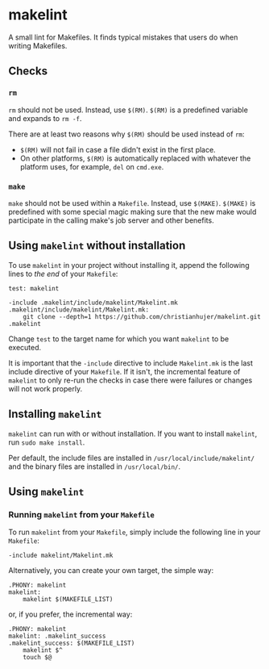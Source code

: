 # makelint
A small lint for Makefiles.
It finds typical mistakes that users do when writing Makefiles.

## Checks

### `rm`
`rm` should not be used.
Instead, use `$(RM)`.
`$(RM)` is a predefined variable and expands to `rm -f`.

There are at least two reasons why `$(RM)` should be used instead of `rm`:
- `$(RM)` will not fail in case a file didn't exist in the first place.
- On other platforms, `$(RM)` is automatically replaced with whatever the platform uses, for example, `del` on `cmd.exe`.

### `make`
`make` should not be used within a `Makefile`.
Instead, use `$(MAKE)`.
`$(MAKE)` is predefined with some special magic making sure that the new make would participate in the calling make's job server and other benefits.

## Using `makelint` without installation
To use `makelint` in your project without installing it, append the following lines to _the end_ of your `Makefile`:

```
test: makelint

-include .makelint/include/makelint/Makelint.mk
.makelint/include/makelint/Makelint.mk:
	git clone --depth=1 https://github.com/christianhujer/makelint.git .makelint
```

Change `test` to the target name for which you want `makelint` to be executed.

It is important that the `-include` directive to include `Makelint.mk` is the last include directive of your `Makefile`.
If it isn't, the incremental feature of `makelint` to only re-run the checks in case there were failures or changes will not work properly.

## Installing `makelint`
`makelint` can run with or without installation.
If you want to install `makelint`, run `sudo make install`.

Per default, the include files are installed in `/usr/local/include/makelint/` and the binary files are installed in `/usr/local/bin/`.

## Using `makelint`
### Running `makelint` from your `Makefile`
To run `makelint` from your `Makefile`, simply include the following line in your `Makefile`:
```
-include makelint/Makelint.mk
```

Alternatively, you can create your own target, the simple way:
```
.PHONY: makelint
makelint:
    makelint $(MAKEFILE_LIST)
```
or, if you prefer, the incremental way:
```
.PHONY: makelint
makelint: .makelint_success
.makelint_success: $(MAKEFILE_LIST)
    makelint $^
    touch $@
```
